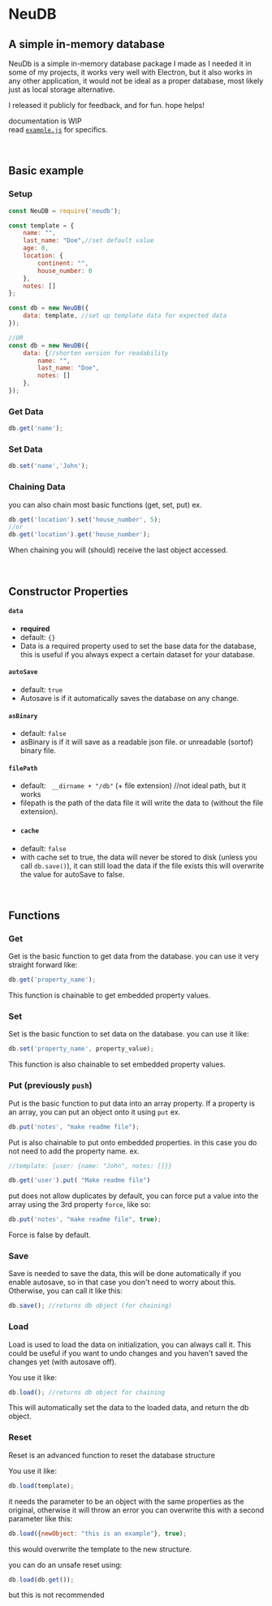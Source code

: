 # NeuDB
## A simple in-memory database

NeuDb is a simple in-memory database package I made as I needed it in some of my projects, it works very well with Electron, but it also works in any other application, it would not be ideal as a proper database, most likely just as local storage alternative.

I released it publicly for feedback, and for fun. hope helps!

documentation is WIP   
read  [`example.js`](./example.js) for specifics.

<br>

## Basic example
### Setup
```js
const NeuDB = require('neudb');

const template = {
    name: "",
    last_name: "Doe",//set default value
    age: 0,
    location: {
        continent: "",
        house_number: 0
    },
    notes: []
};

const db = new NeuDB({
    data: template, //set up template data for expected data
});

//OR
const db = new NeuDB({
    data: {//shorten version for readability
        name: "",
        last_name: "Doe",
        notes: []
    },
});
``` 
### Get Data
```js
db.get('name');
```

### Set Data
```js
db.set('name','John');
```

### Chaining Data
you can also chain most basic functions (get, set, put)
ex.
```js
db.get('location').set('house_number', 5);
//or
db.get('location').get('house_number');
```
When chaining you will (should) receive the last object accessed.


<br>

## Constructor Properties
#### `data`
- **required**
- default: `{}`
- Data is a required property used to set the base data for the database, this is useful if you always expect a certain dataset for your database.
#### `autoSave`
- default: `true`
- Autosave is if it automatically saves the database on any change.
#### `asBinary`
- default: `false`
- asBinary is if it will save as a readable json file. or unreadable (sortof) binary file.
#### `filePath`
- default: ` __dirname + "/db"` (+ file extension) //not ideal path, but it works
- filepath is the path of the data file it will write the data to (without the file extension).
- #### `cache`
- default: `false` 
- with cache set to true, the data will never be stored to disk (unless you call `db.save()`), it can still load the data if the file exists
  this will overwrite the value for autoSave to false. 

<br>

## Functions

### Get 
Get is the basic function to get data from the database.
you can use it very straight forward like:
```js
db.get('property_name');
```
This function is chainable to get embedded property values.

### Set 
Set is the basic function to set data on the database.
you can use it like:
```js
db.set('property_name', property_value);
```
This function is also chainable to set embedded property values.

### Put (previously `push`)
Put is the basic function to put data into an array property.
If a property is an array, you can put an object onto it using `put`
ex.
```js
db.put('notes', "make readme file");
```
Put is also chainable to put onto embedded properties.
in this case you do not need to add the property name.
ex.
```js
//template: {user: {name: "John", notes: []}}

db.get('user').put( "Make readme file")
```
put does not allow duplicates by default, you can force put a value into the array using the 3rd property `force`, like so:
```js
db.put('notes', "make readme file", true);
```
Force is false by default.

### Save
Save is needed to save the data, this will be done automatically if you enable autosave, so in that case you don't need to worry about this.
Otherwise, you can call it like this:
```js
db.save(); //returns db object (for chaining)
```

### Load 
Load is used to load the data on initialization, you can always call it. This could be useful if you want to undo changes and you haven't saved the changes yet (with autosave off).

You use it like:
```js
db.load(); //returns db object for chaining
```
This will automatically set the data to the loaded data, and return the db object.

### Reset 
Reset is an advanced function to reset the database structure

You use it like:
```js
db.load(template);
```
it needs the parameter to be an object with the same properties as the original, otherwise it will throw an error
you can overwrite this with a second parameter like this:
```js
db.load({newObject: "this is an example"}, true);
```
this would overwrite the template to the new structure.

you can do an unsafe reset using:
```js
db.load(db.get());
```
but this is not recommended